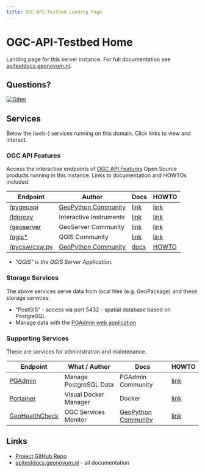 ```yaml
---
title: OGC-API-Testbed Landing Page
---
```


# OGC-API-Testbed Home

Landing page for this server instance. 
For full documentation see [apitestdocs.geonovum.nl](https://apitestdocs.geonovum.nl).

## Questions?

[![Gitter](https://img.shields.io/gitter/room/Geonovum/ogc-api-testbed.svg?style=flat-square)](https://gitter.im/Geonovum/ogc-api-testbed)

## Services
 
Below the (web-) services running on this domain. Click links to view and interact.

### OGC API Features

Access the interactive endpoints of [OGC API Features](https://ogcapi.ogc.org/features/) 
Open Source products running in this instance. Links to documentation and HOWTOs included:

| Endpoint | Author | Docs | HOWTO
| --- | --- | --- | --- 
| [/pygeoapi](/pygeoapi) | [GeoPython Community](https://geopython.github.io/) | [link](https://docs.pygeoapi.io/en/latest/) | [link](howto/howto_pygeoapi.md)  
| [/ldproxy](/ldproxy) | Interactive Instruments | [link](https://interactive-instruments.github.io/ldproxy/) | [link](howto/howto_ldproxy.md)  
| [/geoserver](/geoserver/ogc/features) | GeoServer Community | [link](https://docs.geoserver.org/latest/en/user/community/ogc-api/index.html) | [link](howto/howto_geoserver.md)  
| [/qgis*](/qgis/wfs3) | QGIS Community | [link](https://www.qgis.org/) | [link](howto/howto_qgis.md)  
| [/pycsw/csw.py](/pycsw/csw.py/collections/metadata:main) | [GeoPython Community](https://geopython.github.io/) | [docs](https://docs.pycsw.org/en/latest/index.html) | [HOWTO](howto/howto_pycsw.md) 


* *"QGIS" is the QGIS Server Application.*

### Storage Services

The above services serve data from local files (e.g. GeoPackage) and these storage services:

* "PostGIS" - access via <server-domain-name> port 5432 - spatial database based on PostgreSQL. 
*  Manage data with the [PGAdmin web application](/pgadmin)

### Supporting Services

These are services for administration and maintenance.

| Endpoint | What / Author | Docs | HOWTO
| --- | --- | --- | --- 
| [PGAdmin](/pgadmin) | Manage PostgreSQL Data | PGAdmin Community | [link](https://www.pgadmin.org/) | [link](howto/howto_pgadmin.md)  
| [Portainer](/portainer/) | Visual Docker Manager | Docker | [link](https://www.portainer.io/) | [link](howto/howto_portainer.md)  
| [GeoHealthCheck](/ghc) | OGC Services Monitor | [GeoPython Community](https://geopython.github.io)  | [link](https://geohealthcheck.org) | [link](howto/howto_ghc.md)  

## Links

* [Project GitHub Repo](https://github.com/Geonovum/ogc-api-testbed)
* [apitestdocs.geonovum.nl](https://apitestdocs.geonovum.nl) - all documentation

